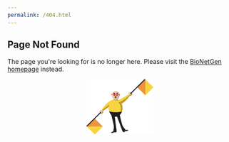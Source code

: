 ```yaml
---
permalink: /404.html
---
```


## Page Not Found
The page you're looking for is no longer here. Please visit the [BioNetGen homepage](bionetgen.org) instead.

<p align="center">
  <img src="assets/flagman.png" width="150" height="125">
</p>
